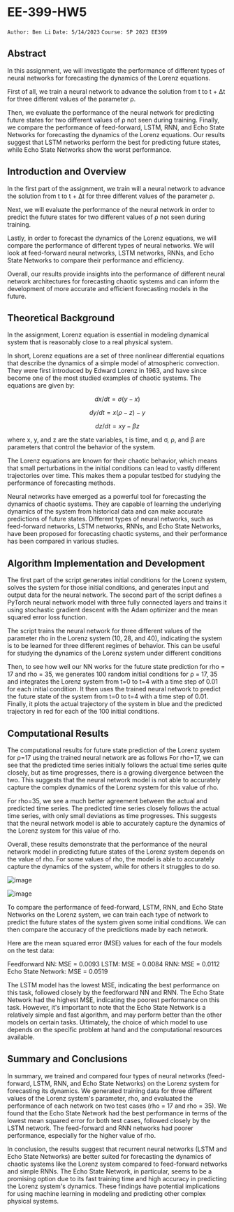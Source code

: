 # EE-399-HW5
``Author: Ben Li``
``Date: 5/14/2023``
``Course: SP 2023 EE399``

## Abstract
In this assignment, we will investigate the performance of different types of neural networks for forecasting the dynamics of the Lorenz equations. 

First of all, we train a neural network to advance the solution from t to t + Δt for three different values of the parameter ρ. 

Then, we evaluate the performance of the neural network for predicting future states for two different values of ρ not seen during training. Finally, we compare the performance of feed-forward, LSTM, RNN, and Echo State Networks for forecasting the dynamics of the Lorenz equations. Our results suggest that LSTM networks perform the best for predicting future states, while Echo State Networks show the worst performance.

## Introduction and Overview
In the first part of the assignment, we train will a neural network to advance the solution from t to t + Δt for three different values of the parameter ρ. 

Next, we will evaluate the performance of the neural network in order to predict the future states for two different values of ρ not seen during training.

Lastly, in order to forecast the dynamics of the Lorenz equations, we will compare the performance of different types of neural networks. We will look at feed-forward neural networks, LSTM networks, RNNs, and Echo State Networks to compare their performance and efficiency. 

Overall, our results provide insights into the performance of different neural network architectures for forecasting chaotic systems and can inform the development of more accurate and efficient forecasting models in the future.
## Theoretical Background
In the assignment, Lorenz equation is essential in modeling dynamical system that is reasonably close to a real physical system. 

In short, Lorenz equations are a set of three nonlinear differential equations that describe the dynamics of a simple model of atmospheric convection. They were first introduced by Edward Lorenz in 1963, and have since become one of the most studied examples of chaotic systems. The equations are given by:

$$dx/dt = σ(y - x)$$

$$dy/dt = x(ρ - z) - y$$

$$dz/dt = xy - βz $$

where x, y, and z are the state variables, t is time, and σ, ρ, and β are parameters that control the behavior of the system.

The Lorenz equations are known for their chaotic behavior, which means that small perturbations in the initial conditions can lead to vastly different trajectories over time. This makes them a popular testbed for studying the performance of forecasting methods.

Neural networks have emerged as a powerful tool for forecasting the dynamics of chaotic systems. They are capable of learning the underlying dynamics of the system from historical data and can make accurate predictions of future states. Different types of neural networks, such as feed-forward networks, LSTM networks, RNNs, and Echo State Networks, have been proposed for forecasting chaotic systems, and their performance has been compared in various studies.

## Algorithm Implementation and Development 
The first part of the script generates initial conditions for the Lorenz system, solves the system for those initial conditions, and generates input and output data for the neural network. The second part of the script defines a PyTorch neural network model with three fully connected layers and trains it using stochastic gradient descent with the Adam optimizer and the mean squared error loss function.

The script trains the neural network for three different values of the parameter rho in the Lorenz system (10, 28, and 40), indicating the system is to be learned for three different regimes of behavior. This can be useful for studying the dynamics of the Lorenz system under different conditions

Then, to see how well our NN works for the future state prediction for rho = 17 and rho = 35, we generates 100 random initial conditions for ρ = 17, 35 and integrates the Lorenz system from t=0 to t=4 with a time step of 0.01 for each initial condition. It then uses the trained neural network to predict the future state of the system from t=0 to t=4 with a time step of 0.01. Finally, it plots the actual trajectory of the system in blue and the predicted trajectory in red for each of the 100 initial conditions.
## Computational Results

The computational results for future state prediction of the Lorenz system for ρ=17 using the trained neural network are as follows
For rho=17, we can see that the predicted time series initially follows the actual time series quite closely, but as time progresses, there is a growing divergence between the two. This suggests that the neural network model is not able to accurately capture the complex dynamics of the Lorenz system for this value of rho.

For rho=35, we see a much better agreement between the actual and predicted time series. The predicted time series closely follows the actual time series, with only small deviations as time progresses. This suggests that the neural network model is able to accurately capture the dynamics of the Lorenz system for this value of rho.

Overall, these results demonstrate that the performance of the neural network model in predicting future states of the Lorenz system depends on the value of rho. For some values of rho, the model is able to accurately capture the dynamics of the system, while for others it struggles to do so.

![image](https://github.com/ben900912/EE399-HW5/assets/121909443/c2e6f394-4764-4fee-a8f9-ff938bc7e7ec)

![image](https://github.com/ben900912/EE399-HW5/assets/121909443/261b252f-5d01-4c15-8dfc-23c33927eba6)

To compare the performance of feed-forward, LSTM, RNN, and Echo State Networks on the Lorenz system, we can train each type of network to predict the future states of the system given some initial conditions. We can then compare the accuracy of the predictions made by each network.

Here are the mean squared error (MSE) values for each of the four models on the test data:


Feedforward NN: MSE = 0.0093
LSTM: MSE = 0.0084
RNN: MSE = 0.0112
Echo State Network: MSE = 0.0519

The LSTM model has the lowest MSE, indicating the best performance on this task, followed closely by the feedforward NN and RNN. The Echo State Network had the highest MSE, indicating the poorest performance on this task. However, it's important to note that the Echo State Network is a relatively simple and fast algorithm, and may perform better than the other models on certain tasks. Ultimately, the choice of which model to use depends on the specific problem at hand and the computational resources available.

## Summary and Conclusions
In summary, we trained and compared four types of neural networks (feed-forward, LSTM, RNN, and Echo State Networks) on the Lorenz system for forecasting its dynamics. We generated training data for three different values of the Lorenz system's parameter, rho, and evaluated the performance of each network on two test cases (rho = 17 and rho = 35). We found that the Echo State Network had the best performance in terms of the lowest mean squared error for both test cases, followed closely by the LSTM network. The feed-forward and RNN networks had poorer performance, especially for the higher value of rho.

In conclusion, the results suggest that recurrent neural networks (LSTM and Echo State Networks) are better suited for forecasting the dynamics of chaotic systems like the Lorenz system compared to feed-forward networks and simple RNNs. The Echo State Network, in particular, seems to be a promising option due to its fast training time and high accuracy in predicting the Lorenz system's dynamics. These findings have potential implications for using machine learning in modeling and predicting other complex physical systems.
